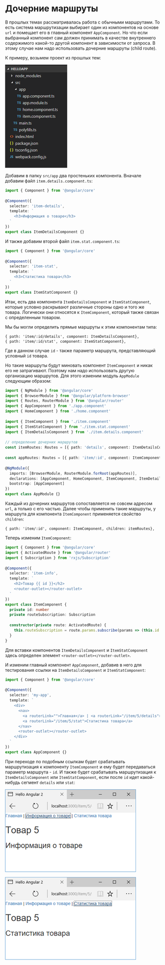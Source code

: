 # Дочерние маршруты

В прошлых темах рассматривалась работа с обычными маршрутами. То есть система маршрутизации выбирает один из компонентов на основе `url` и помещает его в главный компонент `AppComponent`. Но что если выбранный компонент сам должен принимать в качестве внутреннего содержимого какой-то другой компонент в зависимости от запроса. В этому случае нам надо использовать дочерние маршруты (child route).

К примеру, возьмем проект из прошлых тем:

![Структура проекта](child-route-1.png)

Добавим в папку `src/app` два простеньких компонента. Вначале добавим файл `item.details.component.ts`:

```typescript
import { Component } from '@angular/core'

@Component({
  selector: 'item-details',
  template: `
    <h3>Информация о товаре</h3>
  `
})
export class ItemDetailsComponent {}
```

И также добавим второй файл `item.stat.component.ts`:

```typescript
import { Component } from '@angular/core'

@Component({
  selector: 'item-stat',
  template: `
    <h3>Статистика товара</h3>
  `
})
export class ItemStatComponent {}
```

Итак, есть два компонента `ItemDetailsComponent` и `ItemStatComponent`, которые условно раскрывают различные стороны одно и того же товара. Логически они относятся к `ItemComponent`, который также связан с определенным товаром.

Мы бы могли определить прямые маршруты к этим компонентам типа:

```
{ path: 'item/:id/details', component: ItemDetailsComponent},
{ path: 'item/:id/stat', component: ItemStatComponent},
```

Где в данном случае `id` - также параметр маршрута, представляющий условный `id` товара.

Но такие маршруты будут миновать компонент `ItemComponent` и никак его не затрагивают. Поэтому нам надо использовать другую организацию маршрутов. Для этого изменим модуль `AppModule` следующим образом:

```typescript
import { NgModule } from '@angular/core'
import { BrowserModule } from '@angular/platform-browser'
import { Routes, RouterModule } from '@angular/router'
import { AppComponent } from './app.component'
import { HomeComponent } from './home.component'

import { ItemComponent } from './item.component'
import { ItemStatComponent } from './item.stat.component'
import { ItemDetailsComponent } from './item.details.component'

// определение дочерних маршрутов
const itemRoutes: Routes = [{ path: 'details', component: ItemDetailsComponent }, { path: 'stat', component: ItemStatComponent }]

const appRoutes: Routes = [{ path: 'item/:id', component: ItemComponent }, { path: 'item/:id', component: ItemComponent, children: itemRoutes }, { path: '', component: HomeComponent }]

@NgModule({
  imports: [BrowserModule, RouterModule.forRoot(appRoutes)],
  declarations: [AppComponent, HomeComponent, ItemComponent, ItemDetailsComponent, ItemStatComponent],
  bootstrap: [AppComponent]
})
export class AppModule {}
```

Каждый из дочерних маршрутов сопоставляется не совсем адресом `url`, а только с его частью. Далее чтобы применить такие маршруты, у маршрута для компонента `ItemComponent` применяется свойство `children`:

```
{ path: 'item/:id', component: ItemComponent, children: itemRoutes},
```

Теперь изменим `ItemComponent`:

```typescript
import { Component } from '@angular/core'
import { ActivatedRoute } from '@angular/router'
import { Subscription } from 'rxjs/Subscription'

@Component({
  selector: 'item-info',
  template: `
    <h2>Товар {{ id }}</h2>
    <router-outlet></router-outlet>
  `
})
export class ItemComponent {
  private id: number
  private routeSubscription: Subscription

  constructor(private route: ActivatedRoute) {
    this.routeSubscription = route.params.subscribe(params => (this.id = params['id']))
  }
}
```

Для вставки компонентов `ItemDetailsComponent` и `ItemStatComponent` здесь определен элемент `<router-outlet></router-outlet>`.

И изменим главный компонент `AppComponent`, добавив в него для тестирования ссылки на `ItemDetailsComponent` и `ItemStatComponent`:

```typescript
import { Component } from '@angular/core'

@Component({
  selector: 'my-app',
  template: `
    <div>
      <nav>
        <a routerLink="">Главная</a> | <a routerLink="/item/5/details">Информация о товаре</a> |
        <a routerLink="/item/5/stat">Статистика товара</a>
      </nav>
      <router-outlet></router-outlet>
    </div>
  `
})
export class AppComponent {}
```

При переходе по подобным ссылкам будет срабатывать маршрутизация к компоненту `ItemComponent` и ему будет передаваться параметр маршрута - `id`. И также будет срабатывать маршрутизация к `ItemDetailsComponent` или `ItemStatComponent`, если после `id` идет какой-нибудь сегмент `details` или `stat`:

![Скриншот](child-route-2.png)

![Скриншот](child-route-3.png)
